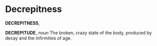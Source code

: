 # Decrepitness

**DECREPITNESS**,

**DECREPITUDE**, _noun_ The broken, crazy state of the body, produced by decay and the infirmities of age.